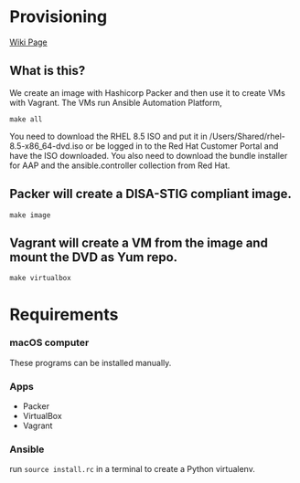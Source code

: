 # Provisioning

[Wiki Page](https://github.com/playingfield/provisioning/wiki)

## What is this?

We create an image with Hashicorp Packer and then use it to create VMs with Vagrant. The VMs run Ansible Automation Platform,

`make all`

You need to download the RHEL 8.5 ISO and put it in /Users/Shared/rhel-8.5-x86_64-dvd.iso or be logged in to the Red Hat Customer Portal and have the ISO downloaded.
You also need to download the bundle installer for AAP and the ansible.controller collection from Red Hat.

## Packer will create a DISA-STIG compliant image.

`make image`

## Vagrant will create a VM from the image and mount the DVD as Yum repo.

`make virtualbox`

# Requirements

### macOS computer

These programs can be installed manually.

### Apps
- Packer
- VirtualBox
- Vagrant

### Ansible

run `source install.rc` in a terminal to create a Python virtualenv.
